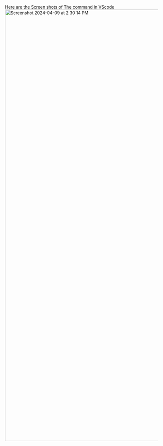 Here are the Screen shots of The command in VScode  
<img width="1421" alt="Screenshot 2024-04-09 at 2 30 14 PM" src="https://github.com/Amdau1/CSE110/assets/122418243/1c4d16bb-60e4-48de-8143-f5b68077dde8">

